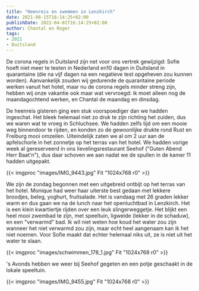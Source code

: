 ```yaml
---
title: "Heenreis en zwemmen in Lenzkirch"
date: 2021-08-15T16:14:25+02:00
publishDate: 2022-04-01T16:14:25+02:00
author: Chantal en Roger
tags:
- 2021
- Duitsland
---
```


De corona regels in Duitsland zijn net voor ons vertrek gewijzigd: Sofie hoeft niet meer te testen in Nederland en10 dagen in Duitsland in quarantaine (die na vijf dagen na een negatieve test opgeheven zou kunnen worden). Aanvankelijk zouden wij gedurende de quarantaine periode werken vanuit het hotel, maar nu de corona regels minder streng zijn, hebben wij onze vakantie ook maar wat vervroegd: ik moet alleen nog de maandagochtend werken, en Chantal de maandag en dinsdag. 

De heenreis gisteren ging een stuk voorspoediger dan we hadden ingeschat. Het bleek helemaal niet zo druk te zijn richting het zuiden, dus we waren wat te vroeg in Schluchsee. We hadden zelfs tijd om een mooie weg binnendoor te rijden, en konden zo de gewoonlijke drukte rond Rust en Freiburg mooi omzeilen. Uiteindelijk zaten we al om 2 uur aan de apfelschorle in het zonnetje op het terras van het hotel. We hadden vorige week al gereserveerd in ons lievelingsrestaurant Seehof ("Guten Abend Herr Baat'n"), dus daar schoven we aan nadat we de spullen in de kamer 11 hadden uitgepakt.

{{< imgproc "images/IMG_9443.jpg" Fit "1024x768 r0" >}}

We zijn de zondag begonnen met een uitgebreid ontbijt op het terras van het hotel. Monique had weer haar uiterste best gedaan met lekkere broodjes, beleg, yoghurt, fruitsalade. Het is vandaag met 26 graden lekker warm en dus gaan we na de lunch naar het openluchtbad in Lenzkirch. Het is een klein kwartiertje rijden over een leuk slingerweggetje. Het blijkt een heel mooi zwembad te zijn, met speeltuin, ligweide (lekker in de schaduw), en een "verwarmd" bad. Ik wil niet weten hoe koud het water zou zijn wanneer het niet verwarmd zou zijn, maar echt heel aangenaam kan ik het niet noemen. Voor Sofie maakt dat echter helemaal niks uit, ze is niet uit het water te slaan.

{{< imgproc "images/schwimmen_178_1.jpg" Fit "1024x768 r0" >}}

's Avonds hebben we weer bij Seehof gegeten en een potje geschaakt in de lokale speeltuin.

{{< imgproc "images/IMG_9455.jpg" Fit "1024x768 r0" >}}
